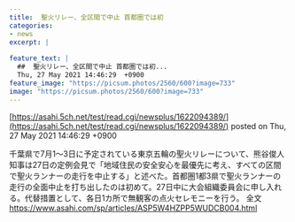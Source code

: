 ```yaml
---
title:  聖火リレー、全区間で中止 首都圏では初  
categories:
- news
excerpt: |
  
feature_text: |
  ##  聖火リレー、全区間で中止 首都圏では初...
  Thu, 27 May 2021 14:46:29  +0900
feature_image: "https://picsum.photos/2560/600?image=733"
image: "https://picsum.photos/2560/600?image=733"
---
```


[https://asahi.5ch.net/test/read.cgi/newsplus/1622094389/](https://asahi.5ch.net/test/read.cgi/newsplus/1622094389/)
posted on Thu, 27 May 2021 14:46:29  +0900

<!--more-->

千葉県で7月1〜3日に予定されている東京五輪の聖火リレーについて、熊谷俊人知事は27日の定例会見で「地域住民の安全安心を最優先に考え、すべての区間で聖火ランナーの走行を中止する」と述べた。首都圏1都3県で聖火ランナーの走行の全面中止を打ち出したのは初めて。27日中に大会組織委員会に申し入れる。代替措置として、各日1カ所で無観客の点火セレモニーを行う。 全文 https://www.asahi.com/sp/articles/ASP5W4HZPP5WUDCB004.html
